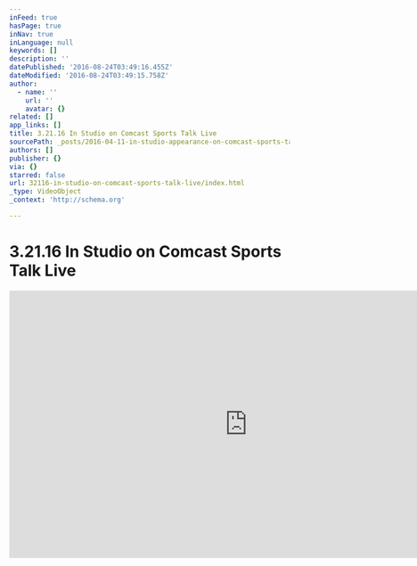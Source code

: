 ```yaml
---
inFeed: true
hasPage: true
inNav: true
inLanguage: null
keywords: []
description: ''
datePublished: '2016-08-24T03:49:16.455Z'
dateModified: '2016-08-24T03:49:15.758Z'
author:
  - name: ''
    url: ''
    avatar: {}
related: []
app_links: []
title: 3.21.16 In Studio on Comcast Sports Talk Live
sourcePath: _posts/2016-04-11-in-studio-appearance-on-comcast-sports-talk-live.md
authors: []
publisher: {}
via: {}
starred: false
url: 32116-in-studio-on-comcast-sports-talk-live/index.html
_type: VideoObject
_context: 'http://schema.org'

---
```

# 3.21.16 In Studio on Comcast Sports Talk Live

<iframe src="https://cdn.embedly.com/widgets/media.html?src=https%3A%2F%2Fwww.youtube.com%2Fembed%2F8viNgBZrbZk%3Ffeature%3Doembed&amp;url=https%3A%2F%2Fwww.youtube.com%2Fwatch%3Fv%3D8viNgBZrbZk&amp;image=https%3A%2F%2Fi.ytimg.com%2Fvi%2F8viNgBZrbZk%2Fhqdefault.jpg&amp;key=b7d04c9b404c499eba89ee7072e1c4f7&amp;type=text%2Fhtml&amp;schema=youtube" width="854" height="480" scrolling="no" frameborder="0" allowfullscreen="allowfullscreen" style=""></iframe>